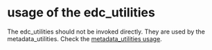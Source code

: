 usage of the edc_utilities
==========================

The edc_utilities should not be invoked directly. They are used by the metadata_utilities. Check the [metadata_utilities usage](../metadata_utilities/usage.md).